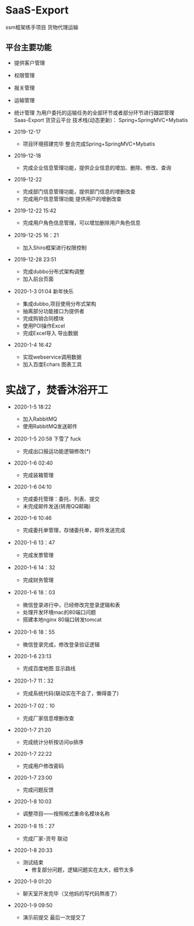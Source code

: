 # SaaS-Export
ssm框架练手项目 货物代理运输 
## 平台主要功能
* 提供客户管理
* 权限管理
* 报关管理
* 运输管理
* 统计管理
为用户委托的运输任务的全部环节或者部分环节进行跟踪管理
Saas-Export 货贷云平台
技术栈(动态更新)：
Spring+SpringMVC+Mybatis

* 2019-12-17
    * 项目环境搭建完毕 整合完成Spring+SpringMVC+Mybatis

* 2019-12-18
    * 完成企业信息管理功能，提供企业信息的增加、删除、修改、查询
    
* 2019-12-22
    * 完成部门信息管理功能，提供部门信息的增删改查
    * 完成用户信息管理功能 提供用户的增删改查
    
    
* 2019-12-22 15:42
    * 完成用户角色信息管理，可以增加删除用户角色信息
    
* 2019-12-25 16：21
    * 加入Shiro框架进行权限控制
    
* 2019-12-28 23:51 
    * 完成dubbo分布式架构调整
    * 加入前台页面
    
* 2020-1-3 01:04 新年快乐
    * 集成dubbo,项目使用分布式架构
    * 抽离部分功能接口为提供者
    * 完成购销合同模块
    * 使用POI操作Excel
    * 完成Excel导入 导出数据
    
* 2020-1-4 16:42
    * 实现webservice调用数据
    * 加入百度Echars 图表工具

# 实战了，焚香沐浴开工    
* 2020-1-5 18:22

    * 加入RabbitMQ
    * 使用RabbitMQ发送邮件
* 2020-1-5 20:58 下雪了 fuck
    * 完成出口报运功能逻辑修改(*)
    
* 2020-1-6 02:40
    * 完成装箱管理
    
* 2020-1-6 04:10
    * 完成委托管理：委托、列表、提交
    * 未完成邮件发送(转用QQ邮箱)
    
* 2020-1-6 10:46
    * 完成委托单管理，存储委托单，邮件发送完成
    
* 2020-1-6 13：47
    * 完成发票管理
* 2020-1-6 14：32
    * 完成财务管理
  
* 2020-1-6 18：03
    * 微信登录进行中，已经修改完登录逻辑和表
    * 处理开发环境mac的80端口问题
    * 搭建本地nginx 80端口转发tomcat 
    
* 2020-1-6 18：55 
    * 微信登录完成，修改登录验证逻辑
* 2020-1-6 23:13
    * 完成百度地图 显示路线
    
* 2020-1-7 11：32 
    * 完成系统代码(联动实在不会了，懒得查了)  
* 2020-1-7 02：10
    * 完成厂家信息增删改查      
* 2020-1-7 21:20
    * 完成统计分析按访问ip排序
* 2020-1-7 22:22
    * 完成用户修改密码
    
* 2020-1-7 23:00
    * 完成问题反馈

* 2020-1-8 10:03
    * 调整项目——按照格式重命名模块名称
    
* 2020-1-8 15：27
    * 完成厂家-货号 联动
    
* 2020-1-8 20:33
    * 测试结束
        * 修复部分问题，逻辑问题实在太大，细节太多
* 2020-1-9 01:20
    * 聊天室开发完毕（又他妈的写代码熬夜了）
    
* 2020-1-9 09:50
    * 演示前提交 最后一次提交了
    